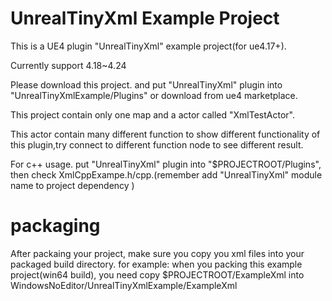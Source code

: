 # UnrealTinyXml Example Project
This is a UE4 plugin "UnrealTinyXml" example project(for ue4.17+).

Currently support 4.18~4.24

Please download this project. and put "UnrealTinyXml" plugin into "UnrealTinyXmlExample/Plugins" or download from ue4 marketplace.

This project contain only one map and a actor called "XmlTestActor".

This actor contain many different function to show different functionality of this plugin,try connect to different function node to see different result.

For c++ usage. put "UnrealTinyXml" plugin into "$PROJECTROOT/Plugins", then check XmlCppExampe.h/cpp.(remember add "UnrealTinyXml" module name to project dependency )

# packaging
After packaing your project, make sure you copy you xml files into your packaged build directory.  for example: when you packing this example project(win64 build), you need copy $PROJECTROOT/ExampleXml into WindowsNoEditor/UnrealTinyXmlExample/ExampleXml
